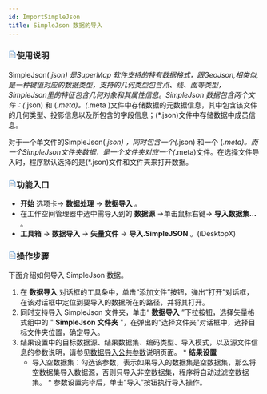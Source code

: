 ```yaml
---
id: ImportSimpleJson
title: SimpleJson 数据的导入  
---  
```

### ![](../../img/read.gif)使用说明

SimpleJson(*.json) 是SuperMap
软件支持的特有数据格式，跟GeoJson,相类似,是一种键值对应的数据类型，支持的几何类型包含点、线、面等类型，SimpleJson里的特征包含几何对象和其属性信息。SimpleJson
数据包含两个文件：(*.json) 和 (*.meta)。(*.meta
)文件中存储数据的元数据信息，其中包含该文件的几何类型、投影信息以及所包含的字段信息；(*.json)文件中存储数据中成员信息。

对于一个单文件的SimpleJson(*.json) ，同时包含一个(*.json) 和一个
(*.meta)。而一个SimpleJson文件夹数据，是一个文件夹对应一个(*.meta)文件。在选择文件导入时，程序默认选择的是(*.json)文件和文件夹来打开数据。

### ![](../../img/read.gif)功能入口

  * **开始** 选项卡-> **数据处理** -> **数据导入** 。
  * 在工作空间管理器中选中需导入到的 **数据源** ->单击鼠标右键-> **导入数据集...** 。
  * **工具箱** -> **数据导入** -> **矢量文件** -> **导入.SimpleJSON** 。(iDesktopX)

### ![](../../img/read.gif)操作步骤

下面介绍如何导入 SimpleJson 数据。

  1. 在 **数据导入** 对话框的工具条中，单击“添加文件”按钮，弹出“打开”对话框，在该对话框中定位到要导入的数据所在的路径，并将其打开。
  2. 同时支持导入 SimpleJson 文件夹，单击“ **数据导入** ”下拉按钮，选择矢量格式组中的 " **SimpleJson 文件夹** "，在弹出的“选择文件夹”对话框中，选择目标文件夹位置，确定导入。 
  3. 结果设置中的目标数据源、结果数据集、编码类型、导入模式，以及源文件信息的参数说明，请参见[数据导入公共参数](ParameterSettingDia.html)说明页面。
    * **结果设置**
      * 导入空数据集：勾选该参数，表示如果导入的数据集是空数据集，那么将空数据集导入数据源，否则只导入非空数据集，程序将自动过滤空数据集。
    * 参数设置完毕后，单击“导入”按钮执行导入操作。
